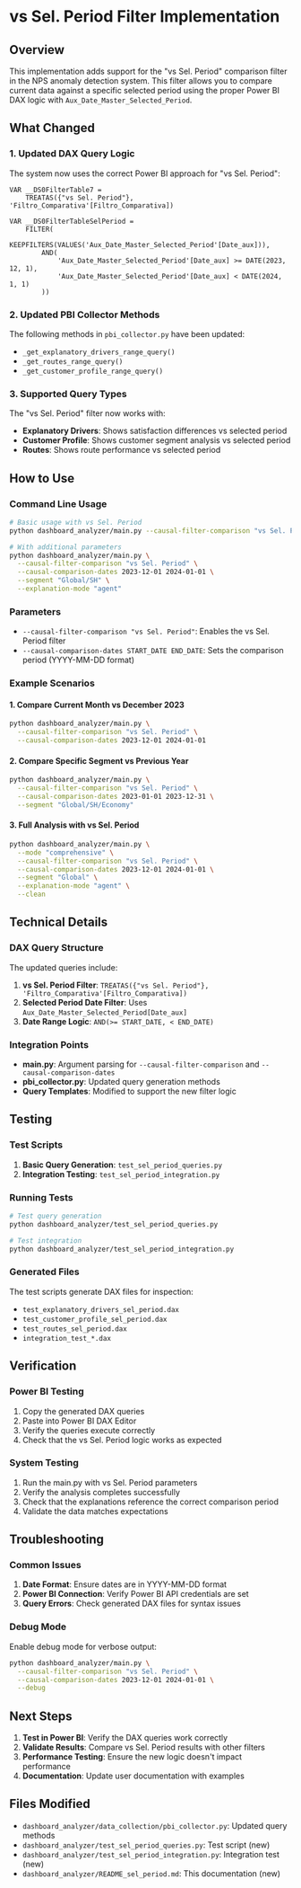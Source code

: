 # vs Sel. Period Filter Implementation

## Overview

This implementation adds support for the "vs Sel. Period" comparison filter in the NPS anomaly detection system. This filter allows you to compare current data against a specific selected period using the proper Power BI DAX logic with `Aux_Date_Master_Selected_Period`.

## What Changed

### 1. Updated DAX Query Logic

The system now uses the correct Power BI approach for "vs Sel. Period":

```dax
VAR __DS0FilterTable7 =
    TREATAS({"vs Sel. Period"}, 'Filtro_Comparativa'[Filtro_Comparativa])

VAR __DS0FilterTableSelPeriod =
    FILTER(
        KEEPFILTERS(VALUES('Aux_Date_Master_Selected_Period'[Date_aux])),
        AND(
            'Aux_Date_Master_Selected_Period'[Date_aux] >= DATE(2023, 12, 1),
            'Aux_Date_Master_Selected_Period'[Date_aux] < DATE(2024, 1, 1)
        ))
```

### 2. Updated PBI Collector Methods

The following methods in `pbi_collector.py` have been updated:

- `_get_explanatory_drivers_range_query()`
- `_get_routes_range_query()`
- `_get_customer_profile_range_query()`

### 3. Supported Query Types

The "vs Sel. Period" filter now works with:

- **Explanatory Drivers**: Shows satisfaction differences vs selected period
- **Customer Profile**: Shows customer segment analysis vs selected period  
- **Routes**: Shows route performance vs selected period

## How to Use

### Command Line Usage

```bash
# Basic usage with vs Sel. Period
python dashboard_analyzer/main.py --causal-filter-comparison "vs Sel. Period" --causal-comparison-dates 2023-12-01 2024-01-01

# With additional parameters
python dashboard_analyzer/main.py \
  --causal-filter-comparison "vs Sel. Period" \
  --causal-comparison-dates 2023-12-01 2024-01-01 \
  --segment "Global/SH" \
  --explanation-mode "agent"
```

### Parameters

- `--causal-filter-comparison "vs Sel. Period"`: Enables the vs Sel. Period filter
- `--causal-comparison-dates START_DATE END_DATE`: Sets the comparison period (YYYY-MM-DD format)

### Example Scenarios

#### 1. Compare Current Month vs December 2023
```bash
python dashboard_analyzer/main.py \
  --causal-filter-comparison "vs Sel. Period" \
  --causal-comparison-dates 2023-12-01 2024-01-01
```

#### 2. Compare Specific Segment vs Previous Year
```bash
python dashboard_analyzer/main.py \
  --causal-filter-comparison "vs Sel. Period" \
  --causal-comparison-dates 2023-01-01 2023-12-31 \
  --segment "Global/SH/Economy"
```

#### 3. Full Analysis with vs Sel. Period
```bash
python dashboard_analyzer/main.py \
  --mode "comprehensive" \
  --causal-filter-comparison "vs Sel. Period" \
  --causal-comparison-dates 2023-12-01 2024-01-01 \
  --segment "Global" \
  --explanation-mode "agent" \
  --clean
```

## Technical Details

### DAX Query Structure

The updated queries include:

1. **vs Sel. Period Filter**: `TREATAS({"vs Sel. Period"}, 'Filtro_Comparativa'[Filtro_Comparativa])`
2. **Selected Period Date Filter**: Uses `Aux_Date_Master_Selected_Period[Date_aux]`
3. **Date Range Logic**: `AND(>= START_DATE, < END_DATE)`

### Integration Points

- **main.py**: Argument parsing for `--causal-filter-comparison` and `--causal-comparison-dates`
- **pbi_collector.py**: Updated query generation methods
- **Query Templates**: Modified to support the new filter logic

## Testing

### Test Scripts

1. **Basic Query Generation**: `test_sel_period_queries.py`
2. **Integration Testing**: `test_sel_period_integration.py`

### Running Tests

```bash
# Test query generation
python dashboard_analyzer/test_sel_period_queries.py

# Test integration
python dashboard_analyzer/test_sel_period_integration.py
```

### Generated Files

The test scripts generate DAX files for inspection:
- `test_explanatory_drivers_sel_period.dax`
- `test_customer_profile_sel_period.dax`
- `test_routes_sel_period.dax`
- `integration_test_*.dax`

## Verification

### Power BI Testing

1. Copy the generated DAX queries
2. Paste into Power BI DAX Editor
3. Verify the queries execute correctly
4. Check that the vs Sel. Period logic works as expected

### System Testing

1. Run the main.py with vs Sel. Period parameters
2. Verify the analysis completes successfully
3. Check that the explanations reference the correct comparison period
4. Validate the data matches expectations

## Troubleshooting

### Common Issues

1. **Date Format**: Ensure dates are in YYYY-MM-DD format
2. **Power BI Connection**: Verify Power BI API credentials are set
3. **Query Errors**: Check generated DAX files for syntax issues

### Debug Mode

Enable debug mode for verbose output:

```bash
python dashboard_analyzer/main.py \
  --causal-filter-comparison "vs Sel. Period" \
  --causal-comparison-dates 2023-12-01 2024-01-01 \
  --debug
```

## Next Steps

1. **Test in Power BI**: Verify the DAX queries work correctly
2. **Validate Results**: Compare vs Sel. Period results with other filters
3. **Performance Testing**: Ensure the new logic doesn't impact performance
4. **Documentation**: Update user documentation with examples

## Files Modified

- `dashboard_analyzer/data_collection/pbi_collector.py`: Updated query methods
- `dashboard_analyzer/test_sel_period_queries.py`: Test script (new)
- `dashboard_analyzer/test_sel_period_integration.py`: Integration test (new)
- `dashboard_analyzer/README_sel_period.md`: This documentation (new) 